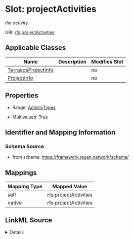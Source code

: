 

# Slot: projectActivities


_the activity._





URI: [rfs:projectActivities](https://framework.regen.network/schema/projectActivities)



<!-- no inheritance hierarchy -->





## Applicable Classes

| Name | Description | Modifies Slot |
| --- | --- | --- |
| [TerrasosProjectInfo](TerrasosProjectInfo.md) |  |  no  |
| [ProjectInfo](ProjectInfo.md) |  |  no  |







## Properties

* Range: [ActivityTypes](ActivityTypes.md)

* Multivalued: True





## Identifier and Mapping Information







### Schema Source


* from schema: https://framework.regen.network/schema/




## Mappings

| Mapping Type | Mapped Value |
| ---  | ---  |
| self | rfs:projectActivities |
| native | rfs:projectActivities |




## LinkML Source

<details>
```yaml
name: projectActivities
description: the activity.
from_schema: https://framework.regen.network/schema/
rank: 1000
slot_uri: rfs:projectActivities
alias: projectActivities
domain_of:
- ProjectInfo
range: ActivityTypes
multivalued: true

```
</details>